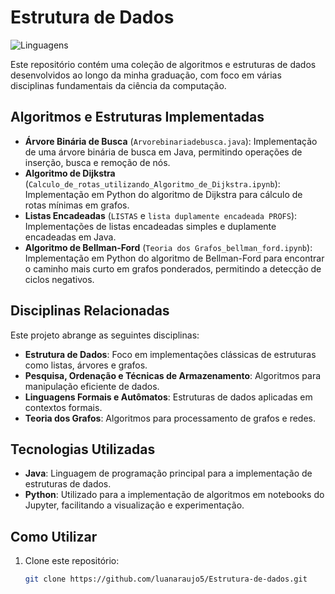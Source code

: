 # Estrutura de Dados
![Linguagens](https://skillicons.dev/icons?i=java,python)

Este repositório contém uma coleção de algoritmos e estruturas de dados desenvolvidos ao longo da minha graduação, com foco em várias disciplinas fundamentais da ciência da computação.

## Algoritmos e Estruturas Implementadas

- **Árvore Binária de Busca** (`Arvorebinariadebusca.java`): Implementação de uma árvore binária de busca em Java, permitindo operações de inserção, busca e remoção de nós.
- **Algoritmo de Dijkstra** (`Calculo_de_rotas_utilizando_Algoritmo_de_Dijkstra.ipynb`): Implementação em Python do algoritmo de Dijkstra para cálculo de rotas mínimas em grafos.
- **Listas Encadeadas** (`LISTAS` e `lista duplamente encadeada PROFS`): Implementações de listas encadeadas simples e duplamente encadeadas em Java.
- **Algoritmo de Bellman-Ford** (`Teoria dos Grafos_bellman_ford.ipynb`): Implementação em Python do algoritmo de Bellman-Ford para encontrar o caminho mais curto em grafos ponderados, permitindo a detecção de ciclos negativos.

## Disciplinas Relacionadas

Este projeto abrange as seguintes disciplinas:

- **Estrutura de Dados**: Foco em implementações clássicas de estruturas como listas, árvores e grafos.
- **Pesquisa, Ordenação e Técnicas de Armazenamento**: Algoritmos para manipulação eficiente de dados.
- **Linguagens Formais e Autômatos**: Estruturas de dados aplicadas em contextos formais.
- **Teoria dos Grafos**: Algoritmos para processamento de grafos e redes.

## Tecnologias Utilizadas

- **Java**: Linguagem de programação principal para a implementação de estruturas de dados.
- **Python**: Utilizado para a implementação de algoritmos em notebooks do Jupyter, facilitando a visualização e experimentação.

## Como Utilizar

1. Clone este repositório:

   ```bash
   git clone https://github.com/luanaraujo5/Estrutura-de-dados.git
